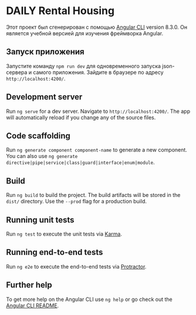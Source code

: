 # DAILY Rental Housing

Этот проект был сгенерирован с помощью [Angular CLI](https://github.com/angular/angular-cli) version 8.3.0.
Он является учебной версией для изучения фреймворка Angular.

## Запуск приложения

Запустите команду `npm run dev` для одновременного запуска json-сервера и самого приложения. Зайдите в браузере по адресу `http://localhost:4200/`.

## Development server

Run `ng serve` for a dev server. Navigate to `http://localhost:4200/`. The app will automatically reload if you change any of the source files.

## Code scaffolding

Run `ng generate component component-name` to generate a new component. You can also use `ng generate directive|pipe|service|class|guard|interface|enum|module`.

## Build

Run `ng build` to build the project. The build artifacts will be stored in the `dist/` directory. Use the `--prod` flag for a production build.

## Running unit tests

Run `ng test` to execute the unit tests via [Karma](https://karma-runner.github.io).

## Running end-to-end tests

Run `ng e2e` to execute the end-to-end tests via [Protractor](http://www.protractortest.org/).

## Further help

To get more help on the Angular CLI use `ng help` or go check out the [Angular CLI README](https://github.com/angular/angular-cli/blob/master/README.md).
